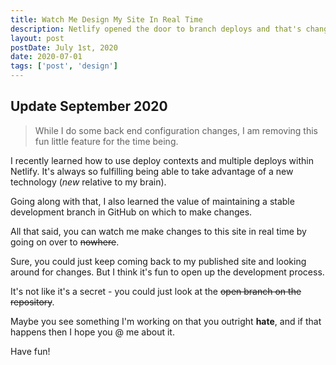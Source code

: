 ```yaml
---
title: Watch Me Design My Site In Real Time
description: Netlify opened the door to branch deploys and that's changed my development process for the better. Watch me make this site better in real time!
layout: post
postDate: July 1st, 2020
date: 2020-07-01
tags: ['post', 'design']
---
```

## Update September 2020
> While I do some back end configuration changes, I am removing this fun little feature for the time being.

I recently learned how to use deploy contexts and multiple deploys within Netlify. It's always so fulfilling being able to take advantage of a new technology (_new_ relative to my brain).

Going along with that, I also learned the value of maintaining a stable development branch in GitHub on which to make changes.

All that said, you can watch me make changes to this site in real time by going on over to ~~nowhere~~.

Sure, you could just keep coming back to my published site and looking around for changes. But I think it's fun to open up the development process.

It's not like it's a secret - you could just look at the ~~open branch on the repository~~.

Maybe you see something I'm working on that you outright **hate**, and if that happens then I hope you @ me about it.

Have fun!
